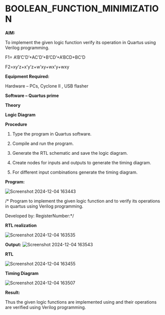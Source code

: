 # BOOLEAN_FUNCTION_MINIMIZATION

**AIM:**

To implement the given logic function verify its operation in Quartus using Verilog programming.

F1= A’B’C’D’+AC’D’+B’CD’+A’BCD+BC’D 

F2=xy’z+x’y’z+w’xy+wx’y+wxy

**Equipment Required:**

Hardware – PCs, Cyclone II , USB flasher

**Software – Quartus prime**

**Theory**

**Logic Diagram**

**Procedure**

1.	Type the program in Quartus software.

2.	Compile and run the program.

3.	Generate the RTL schematic and save the logic diagram.

4.	Create nodes for inputs and outputs to generate the timing diagram.

5.	For different input combinations generate the timing diagram.


**Program:**


![Screenshot 2024-12-04 163443](https://github.com/user-attachments/assets/2e549e75-ea67-4018-bb5e-bd8ddb683c60)


/* Program to implement the given logic function and to verify its operations in quartus using Verilog programming. 

Developed by: RegisterNumber:*/


**RTL realization**

![Screenshot 2024-12-04 163535](https://github.com/user-attachments/assets/a7478ac2-a1aa-4575-bc8a-10ad21e08844)


**Output:**
![Screenshot 2024-12-04 163543](https://github.com/user-attachments/assets/1e4b3bc5-67e9-4f8a-9afe-409d75afa8d6)

**RTL**

![Screenshot 2024-12-04 163455](https://github.com/user-attachments/assets/efe1d2ed-d1ec-4e47-92fe-3642ff27c357)



**Timing Diagram**


![Screenshot 2024-12-04 163507](https://github.com/user-attachments/assets/96a527bb-527e-41e7-8aec-1fe812f94444)


**Result:**

Thus the given logic functions are implemented using and their operations are verified using Verilog programming.

